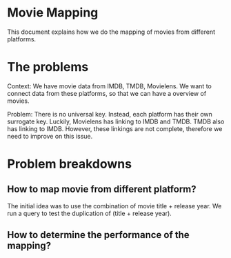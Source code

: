 # Movie Mapping

This document explains how we do the mapping of movies from different platforms.

# The problems

Context: We have movie data from IMDB, TMDB, Movielens. We want to connect data from these platforms, so that we can have a overview of movies.

Problem: There is no universal key. Instead, each platform has their own surrogate key. Luckily, Movielens has linking to IMDB and TMDB. TMDB also has linking to IMDB. However, these linkings are not complete, therefore we need to improve on this issue.

# Problem breakdowns

## How to map movie from different platform?

The initial idea was to use the combination of movie title + release year. We run a query to test the duplication of (title + release year).

## How to determine the performance of the mapping?

